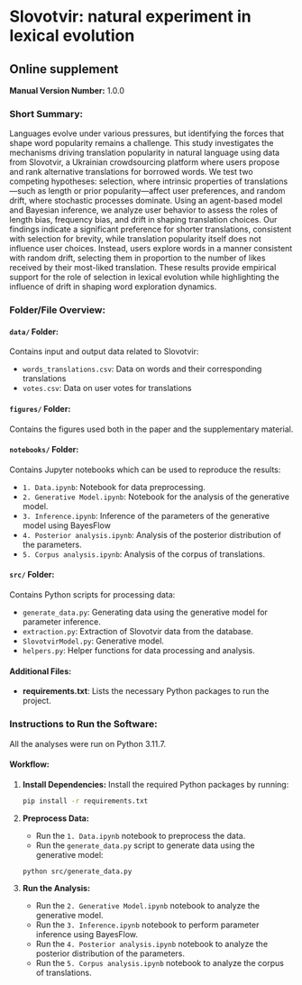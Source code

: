 # Slovotvir: natural experiment in lexical evolution
## Online supplement

**Manual Version Number:** 1.0.0

<!-- [![DOI](https://zenodo.org/badge/DOI/10.5281/zenodo.13740276.svg)](https://doi.org/10.5281/zenodo.13740276) -->

### Short Summary:
Languages evolve under various pressures, but identifying the forces that shape word popularity remains a challenge. This study investigates the mechanisms driving translation popularity in natural language using data from Slovotvir, a Ukrainian crowdsourcing platform where users propose and rank alternative translations for borrowed words. We test two competing hypotheses: selection, where intrinsic properties of translations—such as length or prior popularity—affect user preferences, and random drift, where stochastic processes dominate. Using an agent-based model and Bayesian inference, we analyze user behavior to assess the roles of length bias, frequency bias, and drift in shaping translation choices. Our findings indicate a significant preference for shorter translations, consistent with selection for brevity, while translation popularity itself does not influence user choices. Instead, users explore words in a manner consistent with random drift, selecting them in proportion to the number of likes received by their most-liked translation. These results provide empirical support for the role of selection in lexical evolution while highlighting the influence of drift in shaping word exploration dynamics.

### Folder/File Overview:

#### `data/` Folder:
Contains input and output data related to Slovotvir:
- `words_translations.csv`: Data on words and their corresponding translations
- `votes.csv`: Data on user votes for translations

#### `figures/` Folder:
Contains the figures used both in the paper and the supplementary material.

#### `notebooks/` Folder:
Contains Jupyter notebooks which can be used to reproduce the results:

- `1. Data.ipynb`: Notebook for data preprocessing.
- `2. Generative Model.ipynb`: Notebook for the analysis of the generative model.
- `3. Inference.ipynb`: Inference of the parameters of the generative model using BayesFlow
- `4. Posterior analysis.ipynb`: Analysis of the posterior distribution of the parameters.
- `5. Corpus analysis.ipynb`: Analysis of the corpus of translations.

#### `src/` Folder:
Contains Python scripts for processing data:
- `generate_data.py`: Generating data using the generative model for parameter inference.
- `extraction.py`: Extraction of Slovotvir data from the database.
- `SlovotvirModel.py`: Generative model. 
- `helpers.py`: Helper functions for data processing and analysis.

#### Additional Files:
- **requirements.txt**: Lists the necessary Python packages to run the project.

### Instructions to Run the Software:

All the analyses were run on Python 3.11.7.

#### Workflow:

1. **Install Dependencies:**
   Install the required Python packages by running:
   ```bash
   pip install -r requirements.txt
   ```

2. **Preprocess Data:**
   - Run the `1. Data.ipynb` notebook to preprocess the data.
    - Run the `generate_data.py` script to generate data using the generative model:
    ```bash
    python src/generate_data.py
    ```

3. **Run the Analysis:**
   - Run the `2. Generative Model.ipynb` notebook to analyze the generative model.
   - Run the `3. Inference.ipynb` notebook to perform parameter inference using BayesFlow.
   - Run the `4. Posterior analysis.ipynb` notebook to analyze the posterior distribution of the parameters.
   - Run the `5. Corpus analysis.ipynb` notebook to analyze the corpus of translations.
